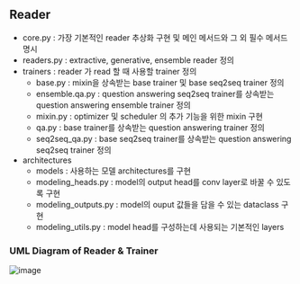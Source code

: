 ## Reader

- core.py : 가장 기본적인 reader 추상화 구현 및 메인 메서드와 그 외 필수 메서드 명시
- readers.py : extractive, generative, ensemble reader 정의
- trainers : reader 가 read 할 때 사용할 trainer 정의
    - base.py : mixin을 상속받는 base trainer 및 base seq2seq trainer 정의
    - ensemble.qa.py : question answering seq2seq trainer를 상속받는 question answering ensemble trainer 정의
    - mixin.py : optimizer 및 scheduler 의 추가 기능을 위한 mixin 구현
    - qa.py : base trainer를 상속받는 question answering trainer 정의
    - seq2seq_qa.py : base seq2seq trainer를 상속받는 question answering seq2seq trainer 정의
- architectures
    - models : 사용하는 모델 architectures를 구현
    - modeling_heads.py : model의 output head를 conv layer로 바꿀 수 있도록 구현
    - modeling_outputs.py : model의 ouput 값들을 담을 수 있는 dataclass 구현
    - modeling_utils.py : model head를 구성하는데 사용되는 기본적인 layers

### UML Diagram of Reader & Trainer
![image](https://user-images.githubusercontent.com/37775784/140637094-4f0fad8e-7165-4a11-b7e4-10fd84ceb41d.png)
